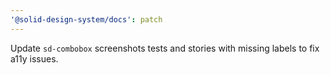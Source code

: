 ```yaml
---
'@solid-design-system/docs': patch
---
```


Update `sd-combobox` screenshots tests and stories with missing labels to fix a11y issues.
